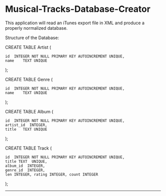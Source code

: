 # Musical-Tracks-Database-Creator
This application will read an iTunes export file in XML and produce a properly normalized database.

Structure of the Database:

CREATE TABLE Artist (

    id  INTEGER NOT NULL PRIMARY KEY AUTOINCREMENT UNIQUE,
    name    TEXT UNIQUE    
);

CREATE TABLE Genre (

    id  INTEGER NOT NULL PRIMARY KEY AUTOINCREMENT UNIQUE,
    name    TEXT UNIQUE    
);

CREATE TABLE Album (

    id  INTEGER NOT NULL PRIMARY KEY AUTOINCREMENT UNIQUE,
    artist_id  INTEGER,
    title   TEXT UNIQUE
);

CREATE TABLE Track (

    id  INTEGER NOT NULL PRIMARY KEY AUTOINCREMENT UNIQUE,
    title TEXT  UNIQUE,
    album_id  INTEGER,
    genre_id  INTEGER,
    len INTEGER, rating INTEGER, count INTEGER
);

**************************************************************
